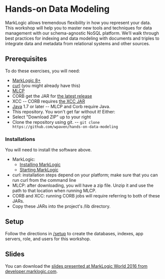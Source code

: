 # Hands-on Data Modeling

MarkLogic allows tremendous flexibility in how you represent your data. This workshop will help you to master new tools and techniques for data management with our schema-agnostic NoSQL platform. We’ll walk through best practices for indexing and data modeling with documents and triples to integrate data and metadata from relational systems and other sources.

## Prerequisites

To do these exercises, you will need:

- [MarkLogic 8+](http://developer.marklogic.com/products)
- [curl](https://curl.haxx.se/download.html) (you might already have this)
- [MLCP](http://developer.marklogic.com/products/mlcp)
- CORB get the JAR for [the latest release](https://github.com/marklogic/corb2/releases)
- XCC -- CORB requires [the XCC JAR](https://developer.marklogic.com/products/xcc)
- [Java](https://java.com/en/download/) 1.7 or later -- MLCP and Corb require Java.
- This repository. You won't get far without it! Either:
 - Select "Download ZIP" up to your right
 - Clone the repository using git. -- `git clone https://github.com/wpaven/hands-on-data-modeling`

### Installations

You will need to install the software above. 

- MarkLogic: 
  - [Installing MarkLogic](https://docs.marklogic.com/guide/installation/procedures#id_28962)
  - [Starting MarkLogic](https://docs.marklogic.com/guide/installation/procedures#id_92457)
- curl: installation steps depend on your platform; make sure that you can run 
  curl from the command line
- MLCP: after downloading, you will have a zip file. Unzip it and use the path 
  to that location when running MLCP. 
- CORB and XCC: running CORB jobs will require referring to both of these JARs.
 - Copy these JARs into the project's /lib directory. 

## Setup

Follow the directions in [/setup](https://github.com/wpaven/hands-on-data-modeling/tree/answers/setup) to create the databases, indexes, app servers, role, and users for this workshop.

## Slides

You can download the [slides presented at MarkLogic World 2016 from developer.marklogic.com](http://developer.marklogic.com/media/mlw-2016/hands-on-data-modeling.pdf). 
